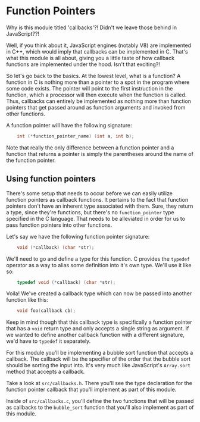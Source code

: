 # Function Pointers

Why is this module titled 'callbacks'?! Didn't we leave those behind in JavaScript??! 

Well, if you think about it, JavaScript engines (notably V8) are implemented in C++, which would imply that callbacks can be implemented in C. That's what this module is all about, giving you a little taste of how callback functions are implemented under the hood. Isn't that exciting?!

So let's go back to the basics. At the lowest level, what is a function? A function in C is nothing more than a pointer to a spot in the program where some code exists. The pointer will point to the first instruction in the function, which a processor will then execute when the function is called. Thus, callbacks can entirely be implemented as nothing more than function pointers that get passed around as function arguments and invoked from other functions. 

A function pointer will have the following signature:
```c
    int (*function_pointer_name) (int a, int b);
```
Note that really the only difference between a function pointer and a function that returns a pointer is simply the parentheses around the name of the function pointer. 

## Using function pointers

There's some setup that needs to occur before we can easily utilize function pointers as callback functions. It pertains to the fact that function pointers don't have an inherent type associated with them. Sure, they return a type, since they're functions, but there's no `function_pointer` type specified in the C language. That needs to be alleviated in order for us to pass function pointers into other functions. 

Let's say we have the following function pointer signature:
```c
    void (*callback) (char *str);
```
We'll need to go and define a type for this function. C provides the `typedef` operator as a way to alias some definition into it's own type. We'll use it like so:
```c
    typedef void (*callback) (char *str);
```
Voila! We've created a callback type which can now be passed into another function like this:
```c
    void foo(callback cb);
```
Keep in mind though that this callback type is specifically a function pointer that has a `void` return type and only accepts a single string as argument. If we wanted to define another callback function with a different signature, we'd have to `typedef` it separately. 

For this module you'll be implementing a bubble sort function that accepts a callback. The callback will be the specifier of the order that the bubble sort should be sorting the input into. It's very much like JavaScript's `Array.sort` method that accepts a callback. 

Take a look at `src/callbacks.h`. There you'll see the type declaration for the function pointer callback that you'll implement as part of this module. 

Inside of `src/callbacks.c`, you'll define the two functions that will be passed as callbacks to the `bubble_sort` function that you'll also implement as part of this module. 